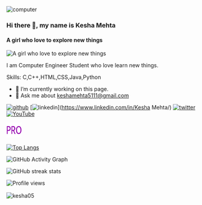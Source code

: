![computer](https://user-images.githubusercontent.com/77222164/122715871-2c43f080-d287-11eb-882b-50288e5d391f.gif)
### Hi there 👋, my name is Kesha Mehta
#### A girl who love to explore new things
![A girl who love to explore new things](https://arturssmirnovs.github.io/github-profile-readme-generator/images/banner.png)

I am Computer Engineer Student who love learn new things. 

Skills: C,C++,HTML,CSS,Java,Python

- 🔭 I’m currently working on this page. 
- 💬 Ask me about keshamehta5111@gmail.com 


[<img src='https://cdn.jsdelivr.net/npm/simple-icons@3.0.1/icons/github.svg' alt='github' height='40'>](https://github.com/kesha05)  [<img src='https://cdn.jsdelivr.net/npm/simple-icons@3.0.1/icons/linkedin.svg' alt='linkedin' height='40'>](https://www.linkedin.com/in/Kesha Mehta/)  [<img src='https://cdn.jsdelivr.net/npm/simple-icons@3.0.1/icons/twitter.svg' alt='twitter' height='40'>](https://twitter.com/_kesha_mehta)  [<img src='https://cdn.jsdelivr.net/npm/simple-icons@3.0.1/icons/youtube.svg' alt='YouTube' height='40'>](https://www.youtube.com/channel/LearnWithKesha)  

<a href='https://github.com/pricing'><img src='https://raw.githubusercontent.com/acervenky/animated-github-badges/master/assets/pro.gif' width='40' height='40'></a> 

[![Top Langs](https://github-readme-stats.vercel.app/api/top-langs/?username=kesha05)](https://github.com/anuraghazra/github-readme-stats)

![GitHub Activity Graph](https://activity-graph.herokuapp.com/graph?username=kesha05)  

![GitHub streak stats](https://github-readme-streak-stats.herokuapp.com/?user=kesha05)  

![Profile views](https://gpvc.arturio.dev/kesha05)  

<p><img align="center" src="https://github-readme-stats.vercel.app/api/top-langs?username=kesha05&show_icons=true&locale=en&layout=compact" alt="kesha05" /></p>
